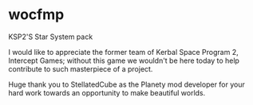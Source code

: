 # wocfmp

KSP2'S Star System pack



I would like to appreciate the former team of Kerbal Space Program 2, Intercept Games; without this game we wouldn't be here today to help contribute to such masterpiece of a project.



Huge thank you to StellatedCube as the Planety mod developer for your hard work towards an opportunity to make beautiful worlds.

